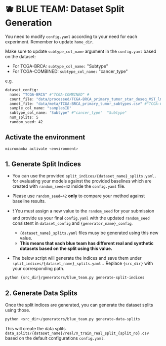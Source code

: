 #  :blueberries: BLUE TEAM: Dataset Split Generation

You need to modify `config.yaml` according to your need for each experiment. Remember to update `home_dir`. 

Make sure to update `subtype_col_name` argument in the `config.yaml` based on the dataset: 
- For TCGA-BRCA: `subtype_col_name:` "Subtype"
- For TCGA-COMBINED:  `subtype_col_name:` "cancer_type"

e.g. 
```bash
dataset_config:
  name: "TCGA-BRCA" #"TCGA-COMBINED" # 
  count_file: "data/processed/TCGA-BRCA_primary_tumor_star_deseq_VST_lmgenes.tsv" #"TCGA-COMBINED" # 
  annot_file: "data/meta/TCGA-BRCA_primary_tumor_subtypes.csv" #"TCGA-COMBINED" # 
  sample_col_name: "samplesID" 
  subtype_col_name: "Subtype" #"cancer_type"  "Subtype"
  num_splits: 5
  random_seed: 42
```



## Activate the environment

```bash
micromamba activate <environment>
```

## 1. Generate Split Indices
- You can use the provided ``split_indices/{dataset_name}_splits.yaml.`` for evaluating your models against the provided baselines which are created with `random_seed=42` inside the `config.yaml` file. 

- Please use `random_seed=42` **only** to compare your method against baseline results. 

- :exclamation:  You must assign a new value to the `random_seed` for your submission and provide us your final `config.yaml` with the updated `random_seed` consistent in `dataset_config` and `{generator_name}_config`.
    -  `{dataset_name}_splits.yaml` files musy be generated using this new value. 
    - **This means that each blue team has different real and synthetic datasets based on the split using this value.** 

- The below script will generate the indices and save them under  ``split_indices/{dataset_name}_splits.yaml.``. Replace `{src_dir}` with your corresponding path. 

```bash
python {src_dir}/generators/blue_team.py generate-split-indices
```


## 2. Generate Data Splits

Once the split indices are generated, you can generate the dataset splits using those. 

```bash
python <src_dir>/generators/blue_team.py generate-data-splits
```

This will create the data splits ``data_splits/{dataset_name}/real/X_train_real_split_{split_no}.csv`` based on the default configurations ``config.yaml``.
